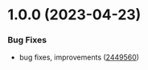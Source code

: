 # 1.0.0 (2023-04-23)


### Bug Fixes

* bug fixes, improvements ([2449560](https://github.com/TopGunBuild/topgun-jsonwebtoken/commit/2449560309213d9f7beaf4b0c4c1afcc8cecc33a))
